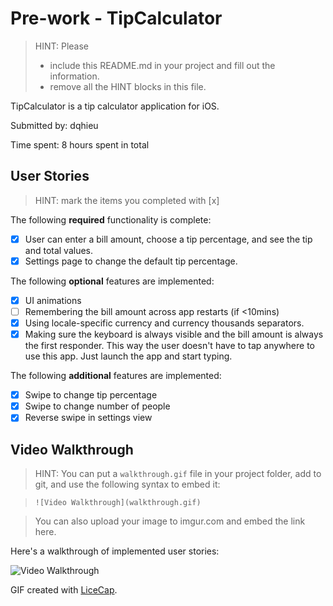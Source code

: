 # Pre-work - TipCalculator

> HINT: Please
> - include this README.md in your project and fill out the information.
> - remove all the HINT blocks in this file.

TipCalculator is a tip calculator application for iOS.

Submitted by: dqhieu

Time spent: 8 hours spent in total

## User Stories

> HINT: mark the items you completed with [x]

The following **required** functionality is complete:

* [X] User can enter a bill amount, choose a tip percentage, and see the tip and total values.
* [X] Settings page to change the default tip percentage.

The following **optional** features are implemented:
* [X] UI animations
* [ ] Remembering the bill amount across app restarts (if <10mins)
* [X] Using locale-specific currency and currency thousands separators.
* [X] Making sure the keyboard is always visible and the bill amount is always the first responder. This way the user doesn't have to tap anywhere to use this app. Just launch the app and start typing.

The following **additional** features are implemented:

- [X] Swipe to change tip percentage
- [X] Swipe to change number of people
- [X] Reverse swipe in settings view

## Video Walkthrough

> HINT: You can put a `walkthrough.gif` file in your project folder, add to git, and use the following syntax to embed it:

> `![Video Walkthrough](walkthrough.gif)`

> You can also upload your image to imgur.com and embed the link here.

Here's a walkthrough of implemented user stories:

![Video Walkthrough](path/to/your/gif)

GIF created with [LiceCap](http://www.cockos.com/licecap/).
